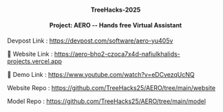 <h4 align="center">TreeHacks-2025</h4>
<h4 align="center">Project: AERO -- Hands free Virtual Assistant</h4>

Devpost Link : https://devpost.com/software/aero-yu405v

 📌 Website Link : https://aero-bho2-czoca7x4d-nafiulkhalids-projects.vercel.app
 
 📌 Demo Link : https://www.youtube.com/watch?v=eDCvezqUcNQ

Website Repo : https://github.com/TreeHacks25/AERO/tree/main/website

Model Repo : https://github.com/TreeHacks25/AERO/tree/main/model
